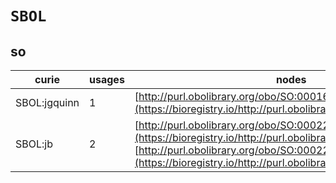 # `SBOL`

## so

| curie        |   usages | nodes                                                                                                                                                                                                                        |
|--------------|----------|------------------------------------------------------------------------------------------------------------------------------------------------------------------------------------------------------------------------------|
| SBOL:jgquinn |        1 | [http://purl.obolibrary.org/obo/SO:0001691](https://bioregistry.io/http://purl.obolibrary.org/obo/SO:0001691)                                                                                                                |
| SBOL:jb      |        2 | [http://purl.obolibrary.org/obo/SO:0002211](https://bioregistry.io/http://purl.obolibrary.org/obo/SO:0002211), [http://purl.obolibrary.org/obo/SO:0002212](https://bioregistry.io/http://purl.obolibrary.org/obo/SO:0002212) |
